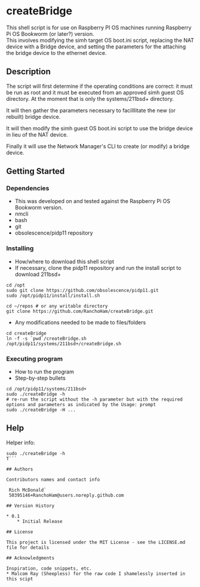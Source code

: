# createBridge

This shell script is for use on Raspberry PI OS machines running Raspberry Pi OS Bookworm (or later?) version.  
This involves modifying the simh target OS boot.ini script, replacing the NAT device with a Bridge device, and
setting the parameters for the attaching the bridge device to the ethernet device.  

## Description

The script will first determine if the operating conditions are correct:  it must be run as root and it must be executed from an approved simh guest OS directory.  At the moment that is only the systems/211bsd+ directory.  

It will then gather the parameters necessary to facilllitate the new (or rebuilt) bridge device.  

It will then modify the simh guest OS boot.ini script to use the bridge device in lieu of the NAT device.  

Finally it will use the Network Manager's CLI to create (or modify) a bridge device.  

## Getting Started

### Dependencies

* This was developed on and tested against the Raspberry Pi OS Bookworm version.
* nmcli  
* bash  
* git  
* obsolescence/pidp11 repository  

### Installing

* How/where to download this shell script
* If necessary, clone the pidp11 repository and run the install script to download 211bsd+  
```
cd /opt
sudo git clone https://github.com/obsolescence/pidp11.git
sudo /opt/pidp11/install/install.sh
```
```
cd ~/repos # or any writable directory  
git clone https://github.com/RanchoHam/createBridge.git  
```
* Any modifications needed to be made to files/folders  
```
cd createBridge
ln -f -s `pwd`/createBridge.sh /opt/pidp11/systems/211bsd+/createBridge.sh  
```

### Executing program

* How to run the program
* Step-by-step bullets
```
cd /opt/pidp11/systems/211bsd+
sudo ./createBridge -h
# re-run the script without the -h parameter but with the required options and parameters as indicated by the Usage: prompt
sudo ./createBridge -H ...
```

## Help

Helper info:  
```
sudo ./createBridge -h
T```

## Authors

Contributors names and contact info

 Rich McDonald`
 50395146+RanchoHam@users.noreply.github.com

## Version History

* 0.1
    * Initial Release

## License

This project is licensed under the MIT License - see the LICENSE.md file for details

## Acknowledgments

Inspiration, code snippets, etc.
* Malcom Ray (Sheepless) for the raw code I shamelessly inserted in this scipt
